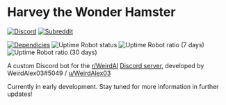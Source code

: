 # Harvey the Wonder Hamster

[![Discord](https://img.shields.io/discord/746905229517389876?color=7289da&label=Discord%20Server&logo=discord&logoColor=fff)](https://discord.gg/4wKTfG2)
[![Subreddit](https://img.shields.io/reddit/subreddit-subscribers/WeirdAl?color=ff5700&label=Follow%20r%2FWeirdAl&logo=reddit&logoColor=fff)](https://www.reddit.com/r/weirdal/)

[![Dependicies](https://img.shields.io/david/weirdalex03/harvey-the-wonder-hamster)](https://david-dm.org/weirdalex03/rubber-duck-debugger)
![Uptime Robot status](https://img.shields.io/uptimerobot/status/m786769400-b57ffa9678c01280692709ab)
![Uptime Robot ratio (7 days)](https://img.shields.io/uptimerobot/ratio/7/m786769400-b57ffa9678c01280692709ab?label=uptime%20%28week%29)
![Uptime Robot ratio (30 days)](https://img.shields.io/uptimerobot/ratio/m786769400-b57ffa9678c01280692709ab?label=uptime%20%28month%29)

A custom Discord bot for the [r/WeirdAl](https://www.reddit.com/r/weirdal/) [Discord server](https://discord.gg/4wKTfG2), developed by WeirdAlex03#5049 / [u/WeirdAlex03](https://www.reddit.com/u/WeirdAlex03/)

Currently in early development. Stay tuned for more information in further updates!